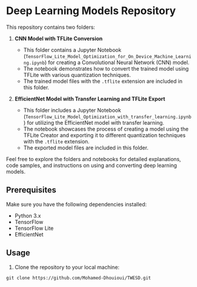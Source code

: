 # Deep Learning Models Repository

This repository contains two folders: 

1. **CNN Model with TFLite Conversion**
   - This folder contains a Jupyter Notebook (`TensorFlow_Lite_Model_Optimization_for_On_Device_Machine_Learning.ipynb`) for creating a Convolutional Neural Network (CNN) model.
   - The notebook demonstrates how to convert the trained model using TFLite with various quantization techniques.
   - The trained model files with the `.tflite` extension are included in this folder.

2. **EfficientNet Model with Transfer Learning and TFLite Export**
   - This folder includes a Jupyter Notebook (`TensorFlow_Lite_Model_Optimization_with_transfer_learning.ipynb`) for utilizing the EfficientNet model with transfer learning.
   - The notebook showcases the process of creating a model using the TFLite Creator and exporting it to different quantization techniques with the `.tflite` extension.
   - The exported model files are included in this folder.

Feel free to explore the folders and notebooks for detailed explanations, code samples, and instructions on using and converting deep learning models.

## Prerequisites

Make sure you have the following dependencies installed:

- Python 3.x
- TensorFlow
- TensorFlow Lite
- EfficientNet

## Usage

1. Clone the repository to your local machine:

```shell
git clone https://github.com/Mohamed-Dhouioui/TWESD.git
